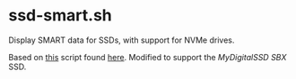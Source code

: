 # ssd-smart.sh
Display SMART data for SSDs, with support for NVMe drives.

Based on [this](https://www.dropbox.com/s/gf3ceksqjyodzuv/ssd-endurance.sh?raw=1) script found [here](https://forums.linuxmint.com/viewtopic.php?f=49&t=238686). Modified to support the *MyDigitalSSD SBX* SSD.
